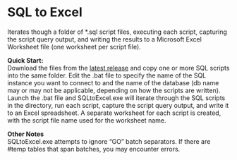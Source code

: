 # SQL to Excel
Iterates though a folder of *.sql script files, executing each script, capturing the script query output, and writing the results to a Microsoft Excel Worksheet file (one worksheet per script file).

<b>Quick Start:</b><br/>
Download the files from the <a href="https://github.com/BeginTry/SQLtoExcel/releases">latest release</a> and copy one or more SQL scripts into the same folder. Edit the .bat file to specify the name of the SQL instance you want to connect to and the name of the database (db name may or may not be applicable, depending on how the scripts are written). Launch the .bat file and SQLtoExcel.exe will iterate through the SQL scripts in the directory, run each script, capture the script query output, and write it to an Excel spreadsheet. A separate worksheet for each script is created, with the script file name used for the worksheet name.

<b>Other Notes</b><br/>
SQLtoExcel.exe attempts to ignore “GO” batch separators. If there are #temp tables that span batches, you may encounter errors.

